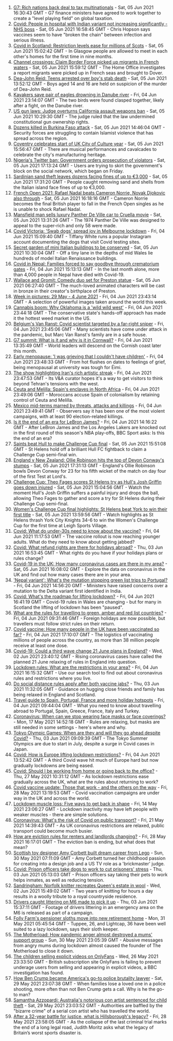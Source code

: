 1. [G7: Rich nations back deal to tax multinationals](https://www.bbc.co.uk/news/world-57368247) - Sat, 05 Jun 2021 16:30:43 GMT - G7 finance ministers have agreed to work together to create a "level playing field" on global taxation.
2. [Covid: People in hospital with Indian variant not increasing significantly - NHS boss](https://www.bbc.co.uk/news/uk-57367849) - Sat, 05 Jun 2021 16:58:45 GMT - Chris Hopson says vaccines seem to have "broken the chain" between infection and serious illness.
3. [Covid in Scotland: Restriction levels ease for millions of Scots](https://www.bbc.co.uk/news/uk-scotland-57361513) - Sat, 05 Jun 2021 15:02:42 GMT - In Glasgow people are allowed to meet in each other's homes for the first time in nine months.
4. [Channel crossings: Claim Border Force picked up migrants in French waters](https://www.bbc.co.uk/news/uk-england-kent-57369168) - Sat, 05 Jun 2021 15:59:12 GMT - The Home Office investigates a report migrants were picked up in French seas and brought to Dover.
5. [Dea-John Reid: Teens arrested over boy's stab death](https://www.bbc.co.uk/news/uk-england-birmingham-57369451) - Sat, 05 Jun 2021 13:52:12 GMT - Boys aged 14 and 16 are held on suspicion of the murder of Dea-John Reid.
6. [Kayakers save pair of eagles drowning in Danube river](https://www.bbc.co.uk/news/world-europe-57358082) - Fri, 04 Jun 2021 23:14:07 GMT - The two birds were found clasped together, likely after a fight, on the Danube river.
7. [US gun laws: Judge overturns California assault weapons ban](https://www.bbc.co.uk/news/world-us-canada-57368211) - Sat, 05 Jun 2021 10:29:30 GMT - The judge ruled that the law undermined constitutional gun ownership rights.
8. [Dozens killed in Burkina Faso attack](https://www.bbc.co.uk/news/world-africa-57368536) - Sat, 05 Jun 2021 14:46:04 GMT - Security forces are struggling to contain Islamist violence that has spread across the region.
9. [Coventry celebrates start of UK City of Culture year](https://www.bbc.co.uk/news/uk-england-coventry-warwickshire-57369328) - Sat, 05 Jun 2021 15:56:47 GMT - There are musical performances and cavalcades to celebrate the city's manufacturing heritage.
10. [Nigeria's Twitter ban: Government orders prosecution of violators](https://www.bbc.co.uk/news/world-africa-57368535) - Sat, 05 Jun 2021 17:13:24 GMT - Users are trying to skirt the government's block on the social network, which began on Friday.
11. [Sardinian sand theft leaves dozens facing fines of up to €3,000](https://www.bbc.co.uk/news/world-europe-57370740) - Sat, 05 Jun 2021 17:31:20 GMT - People caught removing sand and shells from the Italian island face fines of up to €3,000.
12. [French Open 2021: Rafael Nadal beats Cameron Norrie, Novak Djokovic also through](https://www.bbc.co.uk/sport/tennis/57353333) - Sat, 05 Jun 2021 16:18:16 GMT - Cameron Norrie becomes the final British player to fall in the French Open singles as he is unable to shock Rafael Nadal.
13. [Mansfield man sells luxury Panther De Ville car to Cruella movie](https://www.bbc.co.uk/news/uk-england-nottinghamshire-57350742) - Sat, 05 Jun 2021 13:31:26 GMT - The 1974 Panther De Ville was designed to appeal to the super-rich and only 58 were made.
14. [Covid Victoria: 'Swab dogs' spread joy in Melbourne lockdown](https://www.bbc.co.uk/news/world-australia-57340316) - Fri, 04 Jun 2021 15:09:40 GMT - Tiffany White runs a popular Instagram account documenting the dogs that visit Covid testing sites.
15. [Secret garden of mini Italian buildings to be conserved](https://www.bbc.co.uk/news/uk-wales-57358722) - Sat, 05 Jun 2021 10:30:04 GMT - Off a tiny lane in the depths of mid Wales lie hundreds of model Italian Renaissance buildings.
16. [Covid in Nepal: Families forced to say goodbye through crematorium gates](https://www.bbc.co.uk/news/world-asia-57362876) - Fri, 04 Jun 2021 15:13:13 GMT - In the last month alone, more than 4,000 people in Nepal have died with Covid-19.
17. [Wallace and Gromit: Comedy duo set for Preston statue](https://www.bbc.co.uk/news/uk-england-lancashire-57364753) - Sat, 05 Jun 2021 06:27:40 GMT - The much-loved animated characters will be cast in bronze in their creator's birthplace of Preston.
18. [Week in pictures: 29 May - 4 June 2021](https://www.bbc.co.uk/news/in-pictures-57362129) - Fri, 04 Jun 2021 23:43:14 GMT - A selection of powerful images taken around the world this week.
19. [Cannabis boom: Why Oklahoma is a 'wild wild west'](https://www.bbc.co.uk/news/world-us-canada-57337298) - Fri, 04 Jun 2021 23:44:18 GMT - The conservative state's hands-off approach has made it the hottest weed market in the US.
20. [Belgium's Van Ranst: Covid scientist targeted by a far-right sniper](https://www.bbc.co.uk/news/world-europe-57358492) - Fri, 04 Jun 2021 23:45:06 GMT - Many scientists have come under attack in the pandemic, but Marc Van Ranst's family are in a safe house.
21. [G7 summit: What is it and why is it in Cornwall?](https://www.bbc.co.uk/news/world-49434667) - Fri, 04 Jun 2021 13:35:49 GMT - World leaders will descend on the Cornish coast later this month.
22. [Early menopause: 'I was grieving that I couldn't have children'](https://www.bbc.co.uk/news/newsbeat-57345804) - Fri, 04 Jun 2021 23:48:33 GMT - From hot flushes on dates to feelings of grief, being menopausal at university was tough for Éimi.
23. [The show highlighting Iran's rich artistic streak](https://www.bbc.co.uk/news/entertainment-arts-57314306) - Fri, 04 Jun 2021 23:47:53 GMT - Its V&A curator hopes it's a way to get visitors to think beyond Tehran's tensions with the west.
24. [Ceuta and Melilla: Spain's enclaves in North Africa](https://www.bbc.co.uk/news/world-africa-57305882) - Fri, 04 Jun 2021 23:49:06 GMT - Moroccans accuse Spain of colonialism by retaining control of Ceuta and Melilla.
25. [Mexico mid-terms marred by threats, attacks and killings](https://www.bbc.co.uk/news/world-latin-america-57359252) - Fri, 04 Jun 2021 23:49:41 GMT - Observers say it has been one of the most violent campaigns, with at least 90 election-related killings.
26. [Is it the end of an era for LeBron James?](https://www.bbc.co.uk/sport/basketball/57361225) - Fri, 04 Jun 2021 14:16:22 GMT - After LeBron James and the Los Angeles Lakers are knocked out in the first round of this season's NBA play-offs, BBC Sport asks: Is this the end of an era?
27. [Saints beat Hull to make Challenge Cup final](https://www.bbc.co.uk/sport/rugby-league/57345728) - Sat, 05 Jun 2021 15:51:08 GMT - St Helens hold off a brilliant Hull FC fightback to claim a Challenge Cup semi-final win.
28. [England v New Zealand: Ollie Robinson hits the top of Devon Conway's stumps](https://www.bbc.co.uk/sport/av/cricket/57370874) - Sat, 05 Jun 2021 17:31:13 GMT - England's Ollie Robinson bowls Devon Conway for 23 for his fifth wicket of the match on day four of the first Test at Lord's.
29. [Challenge Cup: Theo Fages scores St Helens try as Hull's Josh Griffin goes down injured](https://www.bbc.co.uk/sport/av/rugby-league/57371553) - Sat, 05 Jun 2021 15:04:56 GMT - Watch the moment Hull's Josh Griffin suffers a painful injury and drops the ball, allowing Theo Fages to gather and score a try for St Helens during their Challenge Cup semi-final.
30. [Women's Challenge Cup final highlights: St Helens beat York to win their first title](https://www.bbc.co.uk/sport/av/rugby-league/57369108) - Sat, 05 Jun 2021 13:59:56 GMT - Watch highlights as St Helens thrash York City Knights 34-6 to win the Women's Challenge Cup for the first time at Leigh Sports Village.
31. [Covid: What do under-30s need to know about the vaccine?](https://www.bbc.co.uk/news/health-57273875) - Fri, 04 Jun 2021 11:17:53 GMT - The vaccine rollout is now reaching younger adults. What do they need to know about getting jabbed?
32. [Covid: What refund rights are there for holidays abroad?](https://www.bbc.co.uk/news/business-51615412) - Thu, 03 Jun 2021 16:53:45 GMT - What rights do you have if your holidays plans or rules change?
33. [Covid-19 in the UK: How many coronavirus cases are there in my area?](https://www.bbc.co.uk/news/uk-51768274) - Sat, 05 Jun 2021 16:08:02 GMT - Explore the data on coronavirus in the UK and find out how many cases there are in your area.
34. ['Nepal variant': What's the mutation stopping green list trips to Portugal?](https://www.bbc.co.uk/news/health-57356109) - Fri, 04 Jun 2021 14:56:20 GMT - Ministers have raised concerns over a mutation to the Delta variant first identified in India.
35. [Covid: What's the roadmap for lifting lockdown?](https://www.bbc.co.uk/news/explainers-52530518) - Fri, 04 Jun 2021 16:41:19 GMT - Covid-19 rules in Wales are changing - but for many in Scotland the lifting of lockdown has been "paused".
36. [What are the rules for travelling to green, amber and red list countries?](https://www.bbc.co.uk/news/explainers-52544307) - Fri, 04 Jun 2021 09:31:46 GMT - Foreign holidays are now possible, but travellers must follow strict rules on their return.
37. [Covid vaccine: How many people in the UK have been vaccinated so far?](https://www.bbc.co.uk/news/health-55274833) - Fri, 04 Jun 2021 17:10:07 GMT - The logistics of vaccinating millions of people across the country, as more than 38 million people receive at least one dose.
38. [Covid-19: Could a third wave change 21 June plans in England?](https://www.bbc.co.uk/news/health-57328469) - Wed, 02 Jun 2021 23:40:12 GMT - Rising coronavirus cases have called the planned 21 June relaxing of rules in England into question.
39. [Lockdown rules: What are the restrictions in your area?](https://www.bbc.co.uk/news/uk-54373904) - Fri, 04 Jun 2021 16:15:32 GMT - Use our search tool to find out about coronavirus rules and restrictions where you live.
40. [Do social distance rules apply after both vaccine jabs?](https://www.bbc.co.uk/news/uk-51506729) - Thu, 03 Jun 2021 11:32:05 GMT - Guidance on hugging close friends and family has being relaxed in England and Scotland.
41. [Travel guide to Spain, Portugal, France and more holiday hotspots](https://www.bbc.co.uk/news/explainers-56997931) - Fri, 04 Jun 2021 09:44:04 GMT - What you need to know about travelling abroad to Portugal, Spain, Greece, France, Italy and Turkey.
42. [Coronavirus: When can we stop wearing face masks or face coverings?](https://www.bbc.co.uk/news/health-51205344) - Mon, 17 May 2021 14:52:18 GMT - Rules are relaxing, but masks are still needed in some settings - here's where and why.
43. [Tokyo Olympic Games: When are they and will they go ahead despite Covid?](https://www.bbc.co.uk/news/world-asia-57240044) - Thu, 03 Jun 2021 09:09:39 GMT - The Tokyo Summer Olympics are due to start in July, despite a surge in Covid cases in Japan.
44. [Covid: How is Europe lifting lockdown restrictions?](https://www.bbc.co.uk/news/explainers-53640249) - Fri, 04 Jun 2021 13:52:42 GMT - A third Covid wave hit much of Europe hard but now gradually lockdowns are being eased.
45. [Covid: Should I be working from home or going back to the office?](https://www.bbc.co.uk/news/business-52567567) - Thu, 27 May 2021 10:31:12 GMT - As lockdown restrictions ease gradually across the UK, what are the rules about returning to work?
46. [Covid vaccine update: Those that work - and the others on the way](https://www.bbc.co.uk/news/health-51665497) - Fri, 28 May 2021 13:19:53 GMT - Covid vaccination campaigns are under way in the UK and across the world.
47. [Lockdown muscle loss: Five ways to get back in shape](https://www.bbc.co.uk/news/uk-56887390) - Fri, 14 May 2021 23:06:27 GMT - Lockdown inactivity may have left people with weaker muscles - there are simple solutions.
48. [Coronavirus: What's the risk of Covid on public transport?](https://www.bbc.co.uk/news/health-51736185) - Fri, 21 May 2021 14:39:43 GMT - As UK coronavirus restrictions are relaxed, public transport could become much busier.
49. [How are eviction rules for renters and landlords changing?](https://www.bbc.co.uk/news/explainers-53860154) - Fri, 28 May 2021 16:17:01 GMT - The eviction ban is ending, but what does that mean?
50. [Scottish toy designer Amy Corbett built dream career from Lego](https://www.bbc.co.uk/news/uk-scotland-glasgow-west-57282419) - Sun, 30 May 2021 07:11:09 GMT - Amy Corbett turned her childhood passion for creating into a design job and a US TV role as a 'brickmaster' judge.
51. [Covid: Prison officers take dogs to work to cut prisoners' stress](https://www.bbc.co.uk/news/uk-wales-57317334) - Thu, 03 Jun 2021 05:13:03 GMT - Prison officers say taking their pets to work helps inmates, as well as reducing tension.
52. [Sandringham: Norfolk knitter recreates Queen's estate in wool](https://www.bbc.co.uk/news/uk-england-norfolk-57334420) - Wed, 02 Jun 2021 15:49:02 GMT - Two years of knitting for hours a day results in a woolly tribute to a royal countryside residence.
53. [Drivers caught littering on M6 made to pick it up](https://www.bbc.co.uk/news/uk-england-stoke-staffordshire-57347552) - Thu, 03 Jun 2021 15:37:11 GMT - Footage of drivers littering in an emergency area on the M6 is released as part of a campaign.
54. [Folly Farm's pensioner sloths move into new retirement home](https://www.bbc.co.uk/news/uk-wales-57276982) - Mon, 31 May 2021 05:45:54 GMT - Tuppee, 26, and Lightcap, 36 have been well suited to a lazy lockdown, says their sloth keeper.
55. [The Motherload: How pandemic anger almost destroyed a mums' support group](https://www.bbc.co.uk/news/stories-57285368) - Sun, 30 May 2021 23:05:39 GMT - Abusive messages from angry mums during lockdown almost caused the founder of The Motherload to close it down.
56. [The children selling explicit videos on OnlyFans](https://www.bbc.co.uk/news/uk-57255983) - Wed, 26 May 2021 23:33:50 GMT - British subscription site OnlyFans is failing to prevent underage users from selling and appearing in explicit videos, a BBC investigation has found.
57. [How Ben Crump became America's go-to police brutality lawyer](https://www.bbc.co.uk/news/world-us-canada-57038162) - Sat, 29 May 2021 23:07:38 GMT - When families lose a loved one in a police shooting, more often than not Ben Crump gets a call. Why is he the go-to man?
58. [Samantha Azzopardi: Australia's notorious con artist sentenced for child theft](https://www.bbc.co.uk/news/world-australia-57284621) - Sat, 29 May 2021 23:03:52 GMT - Authorities are baffled by the "bizarre crime" of a serial con artist who has travelled the world.
59. [After a 32-year battle for justice, what is Hillsborough's legacy?](https://www.bbc.co.uk/news/uk-57281398) - Fri, 28 May 2021 23:58:05 GMT - As the collapse of the last criminal trial marks the end of a long legal road, Judith Moritz asks what the legacy of Britain’s worst sports disaster is.

